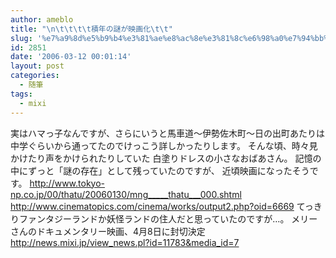 ```yaml
---
author: ameblo
title: "\n\t\t\t\t積年の謎が映画化\t\t"
slug: '%e7%a9%8d%e5%b9%b4%e3%81%ae%e8%ac%8e%e3%81%8c%e6%98%a0%e7%94%bb%e5%8c%96'
id: 2851
date: '2006-03-12 00:01:14'
layout: post
categories:
  - 随筆
tags:
  - mixi
---
```


実はハマっ子なんですが、さらにいうと馬車道～伊勢佐木町～日の出町あたりは中学ぐらいから通ってたのでけっこう詳しかったりします。 そんな頃、時々見かけたり声をかけられたりしていた 白塗りドレスの小さなおばあさん。 記憶の中にずっと「謎の存在」として残っていたのですが、 近頃映画になったそうです。 http://www.tokyo-np.co.jp/00/thatu/20060130/mng_____thatu___000.shtml http://www.cinematopics.com/cinema/works/output2.php?oid=6669 てっきりファンタジーランドか妖怪ランドの住人だと思っていたのですが…。 メリーさんのドキュメンタリー映画、4月8日に封切決定 http://news.mixi.jp/view_news.pl?id=11783&media_id=7